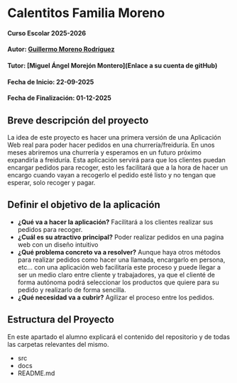 # Calentitos Familia Moreno

#### Curso Escolar 2025-2026
#### Autor: [Guillermo Moreno Rodríguez](https://github.com/guille3218)
#### Tutor: [Miguel Ángel Morejón Montero](Enlace a su cuenta de gitHub)
#### Fecha de Inicio: 22-09-2025
#### Fecha de Finalización: 01-12-2025

## Breve descripción del proyecto

La idea de este proyecto es hacer una primera versión de una Aplicación Web real para poder hacer pedidos en una churrería/freiduría. En unos meses abriremos una churrería y esperamos en un futuro próximo expandirla a freiduría. Esta aplicación servirá para que los clientes puedan encargar pedidos para recoger, esto les facilitará que a la hora de hacer un encargo cuando vayan a recogerlo el pedido esté listo y no tengan que esperar, solo recoger y pagar.

## Definir el objetivo de la aplicación

- **¿Qué va a hacer la aplicación?**
    Facilitará a los clientes realizar sus pedidos para recoger.
- **¿Cuál es su atractivo principal?** 
    Poder realizar pedidos en una pagina web con un diseño intuitivo
- **¿Qué problema concreto va a resolver?** 
    Aunque haya otros métodos para realizar pedidos como hacer una llamada, encargarlo en persona, etc... con una aplicación web facilitaría este proceso y puede llegar a ser un medio claro entre cliente y trabajadores, ya que el clienté de forma autónoma podrá seleccionar los productos que quiere para su pedido y realizarlo de forma sencilla.
- **¿Qué necesidad va a cubrir?**
    Agilizar el proceso entre los pedidos.
## Estructura del Proyecto

En este apartado el alumno explicará el contenido del repositorio y de todas las carpetas relevantes del mismo. 

- src
- docs
- README.md
